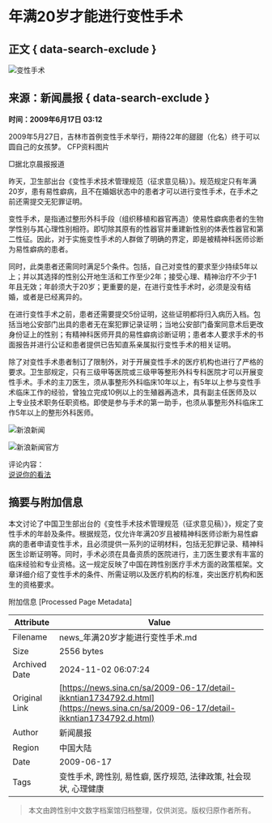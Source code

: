 # 年满20岁才能进行变性手术

## 正文 { data-search-exclude }


![变性手术](https://n.sinaimg.cn/sinacn/20170516/1212-fyfeutq0813373.jpg)

## 来源：新闻晨报 { data-search-exclude }

**时间：2009年6月17日 03:12**

2009年5月27日，吉林市首例变性手术举行，期待22年的甜甜（化名）终于可以圆自己的女孩梦。 CFP资料图片

□据北京晨报报道

昨天，卫生部出台《变性手术技术管理规范（征求意见稿）》。规范规定只有年满20岁，患有易性癖病，且不在婚姻状态中的患者才可以进行变性手术，在手术之前还需提交无犯罪证明。

变性手术，是指通过整形外科手段（组织移植和器官再造）使易性癖病患者的生物学性别与其心理性别相符。即切除其原有的性器官并重建新性别的体表性器官和第二性征。因此，对于实施变性手术的人群做了明确的界定，即是被精神科医师诊断为易性癖病的患者。

同时，此类患者还需同时满足5个条件。包括，自己对变性的要求至少持续5年以上；并以其选择的性别公开地生活和工作至少2年；接受心理、精神治疗不少于1年且无效；年龄须大于20岁；更重要的是，在进行变性手术时，必须是没有结婚，或者是已经离异的。

在进行变性手术之前，患者还需要提交5份证明，这些证明都将归入病历入档。包括当地公安部门出具的患者无在案犯罪记录证明；当地公安部门备案同意术后更改身份证上的性别；有精神科医师开具的易性癖病诊断证明；患者本人要求手术的书面报告并进行公证和患者提供已告知直系亲属拟行变性手术的相关证明。

除了对变性手术患者制订了限制外，对于开展变性手术的医疗机构也进行了严格的要求。卫生部规定，只有三级甲等医院或三级甲等整形外科专科医院才可以开展变性手术。手术的主刀医生，须从事整形外科临床10年以上，有5年以上参与变性手术临床工作的经验，曾独立完成10例以上的生殖器再造术，具有副主任医师及以上专业技术职务任职资格。即使是参与手术的第一助手，也须从事整形外科临床工作5年以上的整形外科医师。

![新浪新闻](https://n.sinaimg.cn/default/2fb77759/20151125/320X320.png)

![新浪新闻官方](https://n.sinaimg.cn/default/80905340/20200331/sinalogo.png)

评论内容：  
[说说你的看法](https://cmnt.sina.cn/index?product=comos&index=kkntian1734792&tj_ch=news&is_clear=0)

## 摘要与附加信息

<!-- tcd_abstract -->
本文讨论了中国卫生部出台的《变性手术技术管理规范（征求意见稿）》，规定了变性手术的年龄及条件。根据规范，仅允许年满20岁且被精神科医师诊断为易性癖病的患者申请变性手术，且必须提供一系列的证明材料，包括无犯罪记录、精神科医生诊断证明等。同时，手术必须在具备资质的医院进行，主刀医生要求有丰富的临床经验和专业资格。这一规定反映了中国在跨性别医疗手术方面的政策框架。文章详细介绍了变性手术的条件、所需证明以及医疗机构的标准，突出医疗机构和医生的资格要求。
<!-- tcd_abstract_end -->

附加信息 [Processed Page Metadata]

| Attribute       | Value                                  |
|-----------------|----------------------------------------|
| Filename        | news_年满20岁才能进行变性手术.md                             |
| Size            | 2556 bytes                           |
| Archived Date   | 2024-11-02 06:07:24                             |
| Original Link   | [https://news.sina.cn/sa/2009-06-17/detail-ikkntian1734792.d.html](https://news.sina.cn/sa/2009-06-17/detail-ikkntian1734792.d.html)                       |
| Author          | 新闻晨报                               |
| Region          | 中国大陆                               |
| Date            | 2009-06-17                                 |
| Tags            | 变性手术, 跨性别, 易性癖, 医疗规范, 法律政策, 社会现状, 心理健康                                 |
>
> 本文由跨性别中文数字档案馆归档整理，仅供浏览。版权归原作者所有。
>